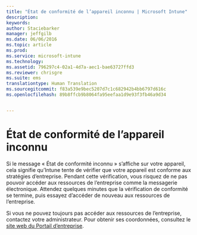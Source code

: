 ```yaml
---
title: "État de conformité de l’appareil inconnu | Microsoft Intune"
description: 
keywords: 
author: Staciebarker
manager: jeffgilb
ms.date: 06/06/2016
ms.topic: article
ms.prod: 
ms.service: microsoft-intune
ms.technology: 
ms.assetid: 796297c4-02a1-4d7a-aec1-bae63727ffd3
ms.reviewer: chrisgre
ms.suite: ems
translationtype: Human Translation
ms.sourcegitcommit: f83a539e9bec5207d7c1c682942b4bb6797d616c
ms.openlocfilehash: 89b8ffcb9b8064fa95eefaa1d9e93f3fb46a9d34


---
```



# État de conformité de l’appareil inconnu

Si le message « État de conformité inconnu » s’affiche sur votre appareil, cela signifie qu’Intune tente de vérifier que votre appareil est conforme aux stratégies d’entreprise. Pendant cette vérification, vous risquez de ne pas pouvoir accéder aux ressources de l’entreprise comme la messagerie électronique. Attendez quelques minutes que la vérification de conformité se termine, puis essayez d’accéder de nouveau aux ressources de l’entreprise. 

Si vous ne pouvez toujours pas accéder aux ressources de l’entreprise, contactez votre administrateur. Pour obtenir ses coordonnées, consultez le [site web du Portail d’entreprise](http://portal.manage.microsoft.com).



<!--HONumber=Jun16_HO4-->


